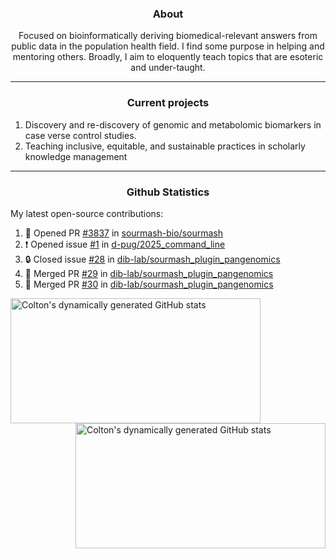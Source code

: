 <!--
Inspiration derived from:
1. https://zzetao.github.io/awesome-github-profile/
2. https://github.com/spcanelon
3. https://github.com/tallguyjenks

Tools used:
1. https://github.com/anuraghazra/github-readme-stats
2. https://github.com/jamesgeorge007/github-activity-readme
3. https://github.com/topics/profile-readme
-->

<h3 align="center">About</h3>

<p align="center">
Focused on bioinformatically deriving biomedical-relevant answers from public data in the population health field. 
I find some purpose in helping and mentoring others. Broadly, I aim to eloquently teach topics that are esoteric and under-taught.
</p>

---

<h3 align="center">Current projects</h3>

1. Discovery and re-discovery of genomic and metabolomic biomarkers in case verse control studies.
2. Teaching inclusive, equitable, and sustainable practices in scholarly knowledge management

---

<h3 align="center">Github Statistics</h3>

My latest open-source contributions:

<!--START_SECTION:activity-->
1. 💪 Opened PR [#3837](undefined) in [sourmash-bio/sourmash](https://github.com/sourmash-bio/sourmash)
2. ❗ Opened issue [#1](https://github.com/d-pug/2025_command_line/issues/1) in [d-pug/2025_command_line](https://github.com/d-pug/2025_command_line)
3. 🔒 Closed issue [#28](https://github.com/dib-lab/sourmash_plugin_pangenomics/issues/28) in [dib-lab/sourmash_plugin_pangenomics](https://github.com/dib-lab/sourmash_plugin_pangenomics)
4. 🎉 Merged PR [#29](https://github.com/dib-lab/sourmash_plugin_pangenomics/pull/29) in [dib-lab/sourmash_plugin_pangenomics](https://github.com/dib-lab/sourmash_plugin_pangenomics)
5. 🎉 Merged PR [#30](https://github.com/dib-lab/sourmash_plugin_pangenomics/pull/30) in [dib-lab/sourmash_plugin_pangenomics](https://github.com/dib-lab/sourmash_plugin_pangenomics)
<!--END_SECTION:activity-->

<a href="https://github.com/ccbaumler">
  <img height="200" width=400 align="left" alt="Colton's dynamically generated GitHub stats" src="https://github-readme-stats.vercel.app/api?username=ccbaumler&show_icons=true&title_color=434d58&icon_color=fa8072&ring_color=ba55d3"/>
</a>
<a href="https://github.com/ccbaumler">
  <img height="200" width=400 align="right" alt="Colton's dynamically generated GitHub stats" src="https://github-readme-stats.vercel.app/api/top-langs/?username=ccbaumler&layout=compact&langs_count=6&card_width=320&title_color=434d58&hide=Standard%20ML,%20TeX,%20Jupyter%20Notebook" />
</a>
